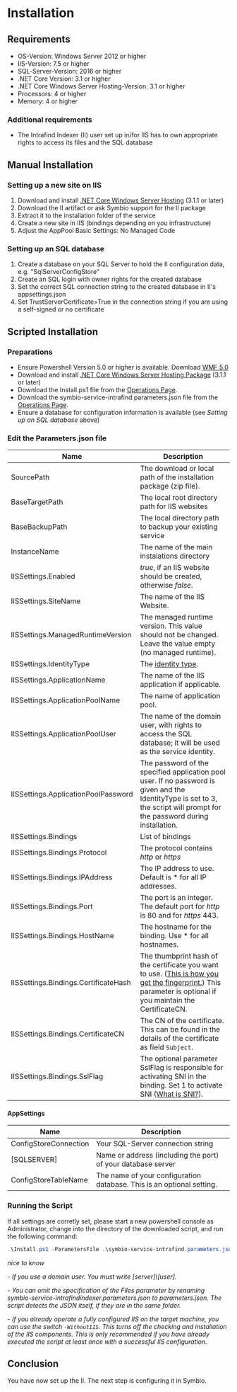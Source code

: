 # Installation

## Requirements

- OS-Version: Windows Server 2012 or higher
- IIS-Version: 7.5 or higher
- SQL-Server-Version: 2016 or higher
- .NET Core Version: 3.1 or higher
- .NET Core Windows Server Hosting-Version: 3.1 or higher
- Processors: 4 or higher
- Memory: 4 or higher

### Additional requirements

- The Intrafind Indexer (II) user set up in/for IIS has to own appropriate rights to access its files and the SQL database

## Manual Installation

### Setting up a new site on IIS

1. Download and install [.NET Core Windows Server Hosting](https://download.visualstudio.microsoft.com/download/pr/c9206d6d-a11a-4b0b-834b-6320c44d0a2d/993571f75a96b6a64f8bca001797c4f0/dotnet-hosting-3.1.1-win.exe)  (3.1.1 or later)
1. Download the II artifact or ask Symbio support for the II package
1. Extract it to the installation folder of the service
1. Create a new site in IIS (bindings depending on you infrastructure)
1. Adjust the AppPool Basic Settings: No Managed Code

### Setting up an SQL database

1. Create a database on your SQL Server to hold the II configuration data, e.g. "SqlServerConfigStore"
1. Create an SQL login with owner rights for the created database
1. Set the correct SQL connection string to the created database in II's appsettings.json
1. Set TrustServerCertificate=True in the connection string if you are using a self-signed or no certificate

## Scripted Installation

### Preparations

- Ensure Powershell Version 5.0 or higher is available. Download [WMF 5.0](https://www.microsoft.com/en-us/download/details.aspx?id=50395)
- Download and install [.NET Core Windows Server Hosting Package](https://download.visualstudio.microsoft.com/download/pr/c9206d6d-a11a-4b0b-834b-6320c44d0a2d/993571f75a96b6a64f8bca001797c4f0/dotnet-hosting-3.1.1-win.exe) (3.1.1 or later)
- Download the Install.ps1 file from the [Operations Page](http://operations.symbioworld.com/).
- Download the symbio-service-intrafind.parameters.json file from the [Operations Page](http://operations.symbioworld.com/).
- Ensure a database for configuration information is available (see *Setting up an SQL database* above)

### Edit the Parameters.json file

| Name | Description |
| --- | --- |
| SourcePath | The download or local path of the installation package (zip file).
| BaseTargetPath | The local root directory path for IIS websites
| BaseBackupPath | The local directory path to backup your existing service
| InstanceName | The name of the main instalations directory
| IISSettings.Enabled | *true*, if an IIS website should be created, otherwise *false*.
| IISSettings.SiteName | The name of the IIS Website.
| IISSettings.ManagedRuntimeVersion | The managed runtime version. This value should not be changed. Leave the value empty (no managed runtime).
| IISSettings.IdentityType | The [identity type](https://docs.microsoft.com/en-us/iis/configuration/system.applicationhost/applicationpools/add/processmodel).
| IISSettings.ApplicationName | The name of the IIS application if applicable.
| IISSettings.ApplicationPoolName | The name of application pool.
| IISSettings.ApplicationPoolUser| The name of the domain user, with rights to access the SQL database; it will be used as the service identity.
| IISSettings.ApplicationPoolPassword | The password of the specified application pool user. If no password is given and the IdentityType is set to 3, the script will prompt for the password during installation.
| IISSettings.Bindings | List of bindings
| IISSettings.Bindings.Protocol | The protocol contains *http* or *https*
| IISSettings.Bindings.IPAddress | The IP address to use. Default is * for all IP addresses.
| IISSettings.Bindings.Port | The port is an integer. The default port for *http* is 80 and for *https* 443.
| IISSettings.Bindings.HostName | The hostname for the binding. Use * for all hostnames.
| IISSettings.Bindings.CertificateHash | The thumbprint hash of the certificate you want to use. ([This is how you get the fingerprint.](https://docs.microsoft.com/en-us/dotnet/framework/wcf/feature-details/how-to-retrieve-the-thumbprint-of-a-certificate)) This parameter is optional if you maintain the CertificateCN.
| IISSettings.Bindings.CertificateCN | The CN of the certificate. This can be found in the details of the certificate as field `Subject`.
| IISSettings.Bindings.SslFlag | The optional parameter SslFlag is responsible for activating SNI in the binding. Set 1 to activate SNI ([What is SNI?](https://docs.microsoft.com/en-us/iis/get-started/whats-new-in-iis-8/iis-80-server-name-indication-sni-ssl-scalability)).

#### AppSettings

| Name | Description
| --- | --- |
| ConfigStoreConnection | Your SQL-Server connection string
| [SQLSERVER] | Name or address (including the port) of your database server
| ConfigStoreTableName | The name of your configuration database. This is an optional setting.

### Running the Script

If all settings are corretly set, please start a new powershell console as Administrator, change into the directory of the downloaded script, and run the following command:

```PowerShell
.\Install.ps1 -ParametersFile .\symbio-service-intrafind.parameters.json
```

*nice to know*

*- If you use a domain user. You must write [server]\\[user].*

*- You can omit the specification of the Files parameter by renaming symbio-service-intrafindindexer.parameters.json to parameters.json. The script detects the JSON itself, if they are in the same folder.*

*- If you already operate a fully configured IIS on the target machine, you can use the switch `-WithoutIIS`. This turns off the checking and installation of the IIS components.
This is only recommended if you have already executed the script at least once with a successful IIS configuration.*

## Conclusion

You have now set up the II. The next step is configuring it in Symbio.
